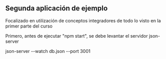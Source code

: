 ## Segunda aplicación de ejemplo

Focalizado en utilización de conceptos integradores de todo lo visto en la primer parte del curso

Primero, antes de ejecutar "npm start", se debe levantar el servidor json-server

json-server --watch db.json --port 3001